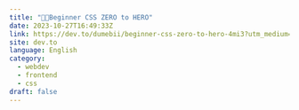 ```yaml
---
title: "🚀🚀Beginner CSS ZERO to HERO"
date: 2023-10-27T16:49:33Z
link: https://dev.to/dumebii/beginner-css-zero-to-hero-4mi3?utm_medium=RSS&utm_source=news.12bit.vn
site: dev.to
language: English
category:
  - webdev
  - frontend
  - css
draft: false
---
```


